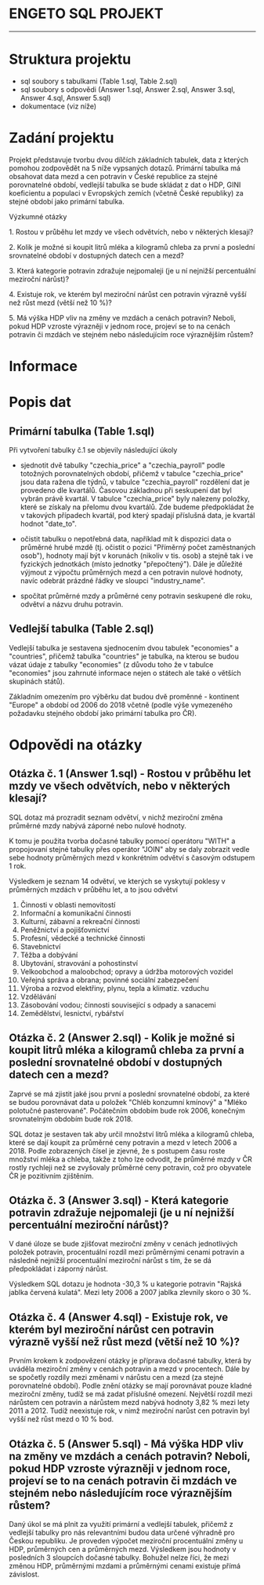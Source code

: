 # ENGETO SQL PROJEKT
---

# Struktura projektu

- sql soubory s tabulkami (Table 1.sql, Table 2.sql)
- sql soubory s odpovědi (Answer 1.sql, Answer 2.sql, Answer 3.sql, Answer 4.sql, Answer 5.sql)
- dokumentace (viz níže)


# Zadání projektu

Projekt představuje tvorbu dvou dílčích základních tabulek, data z kterých pomohou zodpovědět na 5 níže vypsaných dotazů.
Primární tabulka má obsahovat data mezd a cen potravin v České republice za stejné porovnatelné období, vedlejší tabulka se bude skládat z dat o HDP, GINI koeficientu a populaci v Evropských zemích (včetně České republiky) za stejné období jako primární tabulka.


Výzkumné otázky

1. Rostou v průběhu let mzdy ve všech odvětvích, nebo v některých klesají?

2. Kolik je možné si koupit litrů mléka a kilogramů chleba za první a poslední srovnatelné období v dostupných datech cen a mezd?

3. Která kategorie potravin zdražuje nejpomaleji (je u ní nejnižší percentuální meziroční nárůst)?

4. Existuje rok, ve kterém byl meziroční nárůst cen potravin výrazně vyšší než růst mezd (větší než 10 %)?

5. Má výška HDP vliv na změny ve mzdách a cenách potravin? Neboli, pokud HDP vzroste výrazněji v jednom roce, projeví se to na cenách potravin či mzdách ve stejném nebo následujícím roce výraznějším růstem?


# Informace

# Popis dat

## Primární tabulka (Table 1.sql)

Při vytvoření tabulky č.1 se objevily následující úkoly

- sjednotit dvě tabulky "czechia_price" a "czechia_payroll" podle totožných porovnatelných období, přičemž v tabulce "czechia_price" jsou data ražena dle týdnů, v tabulce "czechia_payroll" rozdělení dat je provedeno dle kvartálů. Časovou základnou při seskupení dat byl vybrán právě kvartál. 
V tabulce "czechia_price" byly nalezeny položky, které se získaly na přelomu dvou kvartálů. Zde budeme předpokládat že v takových případech kvartál, pod který spadají příslušná data, je kvartál hodnot "date_to".
 
- očistit tabulku o nepotřebná data, například mít k dispozici data o průměrné hrubé mzdě (tj. očistit o pozici "Příměrný počet zaměstnaných osob"), hodnoty mají být v korunách (nikoliv v tis. osob) a stejně tak i ve fyzických jednotkách (místo jednotky "přepočtený"). Dále je důležité výjmout z výpočtu průměrných mezd a cen potravin nulové hodnoty, navíc odebrát prázdné řádky ve sloupci "industry_name".
 
- spočítat průměrné mzdy a průměrné ceny potravin seskupené dle roku, odvětví a názvu druhu potravin.
 


## Vedlejší tabulka (Table 2.sql)

Vedlejší tabulka je sestavena sjednocením dvou tabulek "economies" a "countries", přičemž tabulka "countries" je tabulka, na kterou se budou vázat údaje z tabulky "economies" (z důvodu toho že v tabulce "economies" jsou zahrnuté informace nejen o státech ale také o větších skupinách států). 

Základním omezením pro výběrku dat budou dvě proměnné - kontinent "Europe" a období od 2006 do 2018 včetně (podle výše vymezeného požadavku stejného období jako primární tabulka pro ČR).


# Odpovědi na otázky



## Otázka č. 1 (Answer 1.sql) - Rostou v průběhu let mzdy ve všech odvětvích, nebo v některých klesají?

SQL dotaz má prozradit seznam odvětví, v nichž meziroční změna průměrné mzdy nabývá záporné nebo nulové hodnoty. 

K tomu je použita tvorba dočasné tabulky pomocí operátoru "WITH" a propojovaní stejné tabulky přes operátor "JOIN" aby se daly zobrazit vedle sebe hodnoty průměrných mezd v konkrétním odvětví s časovým odstupem 1 rok.

Výsledkem je seznam 14 odvětví, ve kterých se vyskytují poklesy v průměrných mzdách v průběhu let, a to jsou odvětví

1. Činnosti v oblasti nemovitostí
2. Informační a komunikační činnosti
3. Kulturní, zábavní a rekreační činnosti
4. Peněžnictví a pojišťovnictví
5. Profesní, vědecké a technické činnosti
6. Stavebnictví
7. Těžba a dobývání
8. Ubytování, stravování a pohostinství
9. Velkoobchod a maloobchod; opravy a údržba motorových vozidel
10. Veřejná správa a obrana; povinné sociální zabezpečení
11. Výroba a rozvod elektřiny, plynu, tepla a klimatiz. vzduchu
12. Vzdělávání
13. Zásobování vodou; činnosti související s odpady a sanacemi
14. Zemědělství, lesnictví, rybářství




## Otázka č. 2 (Answer 2.sql) - Kolik je možné si koupit litrů mléka a kilogramů chleba za první a poslední srovnatelné období v dostupných datech cen a mezd?

Zaprvé se má zjistit jaké jsou první a poslední srovnatelné období, za které se budou porovnávat data u položek "Chléb konzumní kmínový" a "Mléko polotučné pasterované". Počátečním obdobím bude rok 2006, konečným srovnatelným obdobím bude rok 2018.

SQL dotaz je sestaven tak aby určil množství litrů mléka a kilogramů chleba, které se dají koupit za průměrné ceny potravin a mezd v letech 2006 a 2018. Podle zobrazených čísel je zjevné, že s postupem času roste množství mléka a chleba, takže z toho lze odvodit, že průměrné mzdy v ČR rostly rychleji než se zvyšovaly průměrné ceny potravin, což pro obyvatele ČR je pozitivním zjištěním.  




## Otázka č. 3 (Answer 3.sql) - Která kategorie potravin zdražuje nejpomaleji (je u ní nejnižší percentuální meziroční nárůst)?

V dané úloze se bude zjišťovat meziroční změny v cenách jednotlivých položek potravin, procentuální rozdíl mezi průměrnými cenami potravin a následně nejnižší procentuální meziroční nárůst s tím, že se dá předpokládat i záporný nárůst.

Výsledkem SQL dotazu je hodnota -30,3 % u kategorie potravin "Rajská jablka červená kulatá". Mezi lety 2006 a 2007 jablka zlevnily skoro o 30 %.




## Otázka č. 4 (Answer 4.sql) - Existuje rok, ve kterém byl meziroční nárůst cen potravin výrazně vyšší než růst mezd (větší než 10 %)?

Prvním krokem k zodpovězení otázky je příprava dočasné tabulky, která by uváděla meziroční změny v cenách potravin a mezd v procentech. Dále by se spočetly rozdíly mezi změnami v nárůstu cen a mezd (za stejné porovnatelné období). Podle znění otázky se mají porovnávat pouze kladné meziroční změny, tudíž se má zadat příslušné omezení. Největší rozdíl mezi nárůstem cen potravin a nárůstem mezd nabývá hodnoty 3,82 % mezi lety 2011 a 2012. Tudíž neexistuje rok, v nimž meziroční narůst cen potravin byl vyšší než růst mezd o 10 % bod.    




## Otázka č. 5 (Answer 5.sql) - Má výška HDP vliv na změny ve mzdách a cenách potravin? Neboli, pokud HDP vzroste výrazněji v jednom roce, projeví se to na cenách potravin či mzdách ve stejném nebo následujícím roce výraznějším růstem?

Daný úkol se má plnit za využití primární a vedlejší tabulek, přičemž z vedlejší tabulky pro nás relevantními budou data určené výhradně pro Českou republiku. 
Je proveden výpočet meziroční procentuální změny u HDP, průměrných cen a průměrných mezd. Výsledkem jsou hodnoty v posledních 3 sloupcích dočasné tabulky. Bohužel nelze říci, že mezi změnou HDP, průměrnými mzdami a průměrnými cenami existuje přímá závislost.  


  